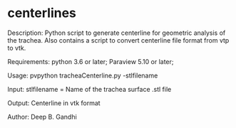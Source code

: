 # centerlines
Description:
Python script to generate centerline for geometric analysis of the trachea. Also contains a script to convert centerline file format from vtp to vtk.

Requirements:
python 3.6 or later;
Paraview 5.10 or later;

Usage:
pvpython tracheaCenterline.py -stlfilename

Input:
stlfilename = Name of the trachea surface .stl file

Output:
Centerline in vtk format

Author:
Deep B. Gandhi
